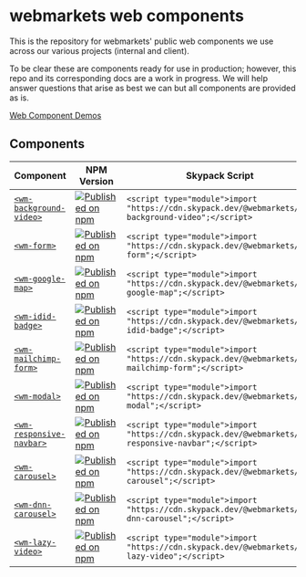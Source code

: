 # webmarkets web components

This is the repository for webmarkets' public web components we use across our various projects (internal and client).

To be clear these are components ready for use in production; however, this repo and its corresponding docs are a work in progress. We will help answer questions that arise as best we can but all components are provided as is.

[Web Component Demos](https://webmarkets-web-components.web.app/)

## Components

| Component     | NPM Version | Skypack Script
| --------------| ----------- | ------------
| [`<wm-background-video>`](https://github.com/Webmarkets/wm-web-components/tree/main/packages/wm-background-video) | [![Published on npm](https://img.shields.io/npm/v/@webmarkets/wm-background-video.svg)](https://www.npmjs.com/package/@webmarkets/wm-background-video) | `<script type="module">import "https://cdn.skypack.dev/@webmarkets/wm-background-video";</script>`
| [`<wm-form>`](https://github.com/Webmarkets/wm-web-components/tree/main/packages/wm-form) | [![Published on npm](https://img.shields.io/npm/v/@webmarkets/wm-form.svg)](https://www.npmjs.com/package/@webmarkets/wm-form) | `<script type="module">import "https://cdn.skypack.dev/@webmarkets/wm-form";</script>`
| [`<wm-google-map>`](https://github.com/Webmarkets/wm-web-components/tree/main/packages/wm-google-map) | [![Published on npm](https://img.shields.io/npm/v/@webmarkets/wm-google-map.svg)](https://www.npmjs.com/package/@webmarkets/wm-google-map) | `<script type="module">import "https://cdn.skypack.dev/@webmarkets/wm-google-map";</script>`
| [`<wm-idid-badge>`](https://github.com/Webmarkets/wm-web-components/tree/main/packages/wm-idid-badge) | [![Published on npm](https://img.shields.io/npm/v/@webmarkets/wm-idid-badge.svg)](https://www.npmjs.com/package/@webmarkets/wm-idid-badge) | `<script type="module">import "https://cdn.skypack.dev/@webmarkets/wm-idid-badge";</script>`
| [`<wm-mailchimp-form>`](https://github.com/Webmarkets/wm-web-components/tree/main/packages/wm-mailchimp-form) | [![Published on npm](https://img.shields.io/npm/v/@webmarkets/wm-mailchimp-form.svg)](https://www.npmjs.com/package/@webmarkets/wm-mailchimp-form) | `<script type="module">import "https://cdn.skypack.dev/@webmarkets/wm-mailchimp-form";</script>`
| [`<wm-modal>`](https://github.com/Webmarkets/wm-web-components/tree/main/packages/wm-modal) | [![Published on npm](https://img.shields.io/npm/v/@webmarkets/wm-modal.svg)](https://www.npmjs.com/package/@webmarkets/wm-modal) | `<script type="module">import "https://cdn.skypack.dev/@webmarkets/wm-modal";</script>`
| [`<wm-responsive-navbar>`](https://github.com/Webmarkets/wm-web-components/tree/main/packages/wm-responsive-navbar) | [![Published on npm](https://img.shields.io/npm/v/@webmarkets/wm-responsive-navbar.svg)](https://www.npmjs.com/package/@webmarkets/wm-responsive-navbar) | `<script type="module">import "https://cdn.skypack.dev/@webmarkets/wm-responsive-navbar";</script>`
| [`<wm-carousel>`](https://github.com/Webmarkets/wm-web-components/tree/main/packages/wm-carousel) | [![Published on npm](https://img.shields.io/npm/v/@webmarkets/wm-carousel.svg)](https://www.npmjs.com/package/@webmarkets/wm-carousel) | `<script type="module">import "https://cdn.skypack.dev/@webmarkets/wm-carousel";</script>`
| [`<wm-dnn-carousel>`](https://github.com/Webmarkets/wm-web-components/tree/main/packages/wm-dnn-carousel) | [![Published on npm](https://img.shields.io/npm/v/@webmarkets/wm-dnn-carousel.svg)](https://www.npmjs.com/package/@webmarkets/wm-dnn-carousel) | `<script type="module">import "https://cdn.skypack.dev/@webmarkets/wm-dnn-carousel";</script>`
| [`<wm-lazy-video>`](https://github.com/Webmarkets/wm-web-components/tree/main/packages/wm-lazy-video) | [![Published on npm](https://img.shields.io/npm/v/@webmarkets/wm-lazy-video.svg)](https://www.npmjs.com/package/@webmarkets/wm-lazy-video) | `<script type="module">import "https://cdn.skypack.dev/@webmarkets/wm-lazy-video";</script>`
